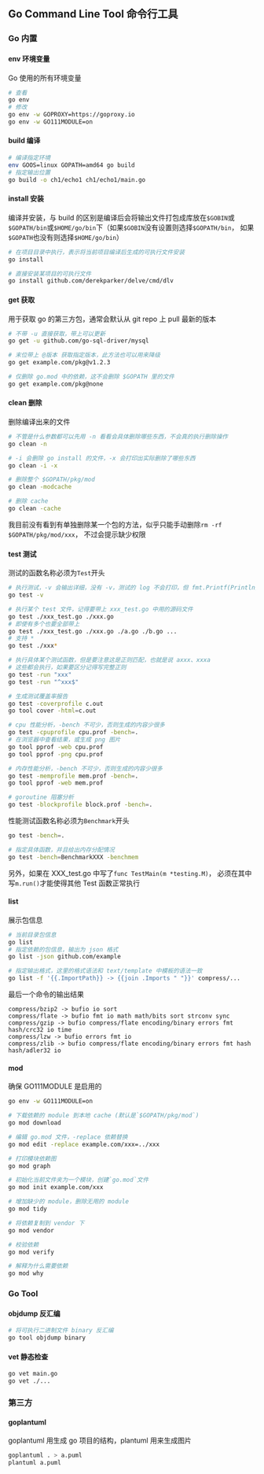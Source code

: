 ## Go Command Line Tool 命令行工具

### Go 内置

#### env 环境变量

Go 使用的所有环境变量

```bash
# 查看
go env
# 修改
go env -w GOPROXY=https://goproxy.io
go env -w GO111MODULE=on
```

#### build 编译

```bash
# 编译指定环境
env GOOS=linux GOPATH=amd64 go build
# 指定输出位置
go build -o ch1/echo1 ch1/echo1/main.go
```

#### install 安装

编译并安装，与 build 的区别是编译后会将输出文件打包成库放在`$GOBIN`或
`$GOPATH/bin`或`$HOME/go/bin`下（如果`$GOBIN`没有设置则选择`$GOPATH/bin`，
如果`$GOPATH`也没有则选择`$HOME/go/bin`）

```bash
# 在项目目录中执行，表示将当前项目编译后生成的可执行文件安装
go install
```

```bash
# 直接安装某项目的可执行文件
go install github.com/derekparker/delve/cmd/dlv
```

#### get 获取

用于获取 go 的第三方包，通常会默认从 git repo 上 pull 最新的版本
```bash
# 不带 -u 直接获取，带上可以更新
go get -u github.com/go-sql-driver/mysql

# 末位带上 @版本 获取指定版本，此方法也可以用来降级
go get example.com/pkg@v1.2.3

# 仅删除 go.mod 中的依赖，这不会删除 $GOPATH 里的文件
go get example.com/pkg@none
```

#### clean 删除

删除编译出来的文件

```bash
# 不管是什么参数都可以先用 -n 看看会具体删除哪些东西，不会真的执行删除操作
go clean -n

# -i 会删除 go install 的文件，-x 会打印出实际删除了哪些东西
go clean -i -x

# 删除整个 $GOPATH/pkg/mod
go clean -modcache

# 删除 cache
go clean -cache
```

我目前没有看到有单独删除某一个包的方法，似乎只能手动删除`rm -rf $GOPATH/pkg/mod/xxx`，
不过会提示缺少权限

#### test 测试

测试的函数名称必须为`Test`开头
```bash
# 执行测试，-v 会输出详细，没有 -v，测试的 log 不会打印，但 fmt.Printf(Println)有输出
go test -v

# 执行某个 test 文件，记得要带上 xxx_test.go 中用的源码文件
go test ./xxx_test.go ./xxx.go
# 即使有多个也要全部带上
go test ./xxx_test.go ./xxx.go ./a.go ./b.go ...
# 支持 *
go test ./xxx*

# 执行具体某个测试函数，但是要注意这是正则匹配，也就是说 axxx、xxxa
# 这些都会执行，如果要区分记得写完整正则
go test -run "xxx"
go test -run "^xxx$"

# 生成测试覆盖率报告
go test -coverprofile c.out
go tool cover -html=c.out

# cpu 性能分析，-bench 不可少，否则生成的内容少很多
go test -cpuprofile cpu.prof -bench=.
# 在浏览器中查看结果，或生成 png 图片
go tool pprof -web cpu.prof
go tool pprof -png cpu.prof

# 内存性能分析，-bench 不可少，否则生成的内容少很多
go test -memprofile mem.prof -bench=.
go tool pprof -web mem.prof

# goroutine 阻塞分析
go test -blockprofile block.prof -bench=.
```

性能测试函数名称必须为`Benchmark`开头
```bash
go test -bench=.

# 指定具体函数，并且给出内存分配情况
go test -bench=BenchmarkXXX -benchmem
```

另外，如果在 XXX_test.go 中写了`func TestMain(m *testing.M)`，
必须在其中写`m.run()`才能使得其他 Test 函数正常执行

#### list

展示包信息

```bash
# 当前目录包信息
go list
# 指定依赖的包信息，输出为 json 格式
go list -json github.com/example

# 指定输出格式，这里的格式语法和 text/template 中模板的语法一致
go list -f '{{.ImportPath}} -> {{join .Imports " "}}' compress/...
```

最后一个命令的输出结果
```
compress/bzip2 -> bufio io sort
compress/flate -> bufio fmt io math math/bits sort strconv sync
compress/gzip -> bufio compress/flate encoding/binary errors fmt hash/crc32 io time
compress/lzw -> bufio errors fmt io
compress/zlib -> bufio compress/flate encoding/binary errors fmt hash hash/adler32 io
```


#### mod

确保 GO111MODULE 是启用的
```bash
go env -w GO111MODULE=on
```

```bash
# 下载依赖的 module 到本地 cache (默认是`$GOPATH/pkg/mod`)
go mod download

# 编辑 go.mod 文件，-replace 依赖替换
go mod edit -replace example.com/xxx=../xxx

# 打印模块依赖图
go mod graph

# 初始化当前文件夹为一个模块，创建`go.mod`文件
go mod init example.com/xxx

# 增加缺少的 module，删除无用的 module
go mod tidy

# 将依赖复制到 vendor 下
go mod vendor

# 校验依赖
go mod verify

# 解释为什么需要依赖
go mod why
```

### Go Tool

#### objdump 反汇编

```bash
# 将可执行二进制文件 binary 反汇编
go tool objdump binary
```

#### vet 静态检查

```bash
go vet main.go
go vet ./...
```

### 第三方

#### goplantuml

goplantuml 用生成 go 项目的结构，plantuml 用来生成图片
```bash
goplantuml . > a.puml
plantuml a.puml
```
